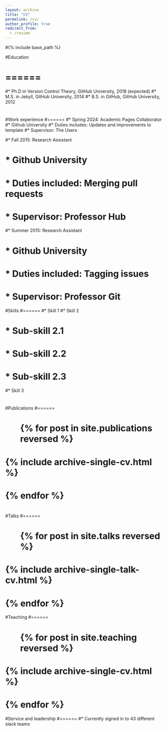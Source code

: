 ```yaml
---
layout: archive
title: "CV"
permalink: /cv/
author_profile: true
redirect_from:
  - /resume
---
```


#{% include base_path %}

#Education
# ======
#* Ph.D in Version Control Theory, GitHub University, 2018 (expected)
#* M.S. in Jekyll, GitHub University, 2014
#* B.S. in GitHub, GitHub University, 2012
#
#Work experience
#======
#* Spring 2024: Academic Pages Collaborator
#* Github University
#* Duties includes: Updates and improvements to template
#* Supervisor: The Users

#* Fall 2015: Research Assistant
#  * Github University
#  * Duties included: Merging pull requests
#  * Supervisor: Professor Hub

#* Summer 2015: Research Assistant
#  * Github University
#  * Duties included: Tagging issues
#  * Supervisor: Professor Git
  
#Skills
#======
#* Skill 1
#* Skill 2
#  * Sub-skill 2.1
#  * Sub-skill 2.2
#  * Sub-skill 2.3
#* Skill 3
#
#Publications
#======
#  <ul>{% for post in site.publications reversed %}
#    {% include archive-single-cv.html %}
#  {% endfor %}</ul>
#  
#Talks
#======
#  <ul>{% for post in site.talks reversed %}
#    {% include archive-single-talk-cv.html  %}
#  {% endfor %}</ul>
  
#Teaching
#======
 # <ul>{% for post in site.teaching reversed %}
 #   {% include archive-single-cv.html %}
#  {% endfor %}</ul>
  
#Service and leadership
#======
#* Currently signed in to 43 different slack teams
